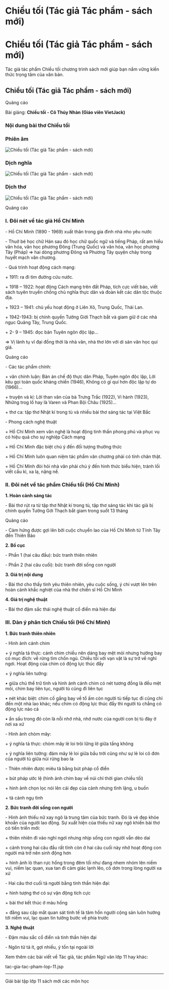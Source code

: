 # Chiều tối (Tác giả Tác phẩm - sách mới)

# Chiều tối (Tác giả Tác phẩm - sách mới)

Tác giả tác phẩm Chiều tối chương trình sách mới giúp bạn nắm vững kiến thức trọng tâm của văn bản.

## Chiều tối (Tác giả Tác phẩm - sách mới)

Quảng cáo

Bài giảng: **Chiều tối - Cô Thúy Nhàn (Giáo viên VietJack)**

### Nội dung bài thơ Chiều tối

### Phiên âm

![Chiều tối \(Tác giả Tác phẩm - sách mới\)](https://vietjack.com/ngu-van-11/images/chieu-toi.PNG)

### Dịch nghĩa

![Chiều tối \(Tác giả Tác phẩm - sách mới\)](https://vietjack.com/ngu-van-11/images/chieu-toi-1.PNG)

### Dịch thơ

![Chiều tối \(Tác giả Tác phẩm - sách mới\)](https://vietjack.com/ngu-van-11/images/chieu-toi-2.PNG)

Quảng cáo

### I. Đôi nét về tác giả Hồ Chí Minh

\- Hồ Chí Minh (1890 - 1969) xuất thân trong gia đình nhà nho yêu nước 

\- Thuở bé học chữ Hán sau đó học chữ quốc ngữ và tiếng Pháp, rất am hiểu văn hóa, văn học phương Đông (Trung Quốc) và văn hóa, văn học phương Tây (Pháp) ⇒ hai dòng phương Đông và Phương Tây quyện chảy trong huyết mạch văn chương. 

\- Quá trình hoạt động cách mạng: 

\+ 1911: ra đi tìm đường cứu nước. 

\+ 1918 – 1922: hoạt động Cách mạng trên đất Pháp, tích cực viết báo, viết sách tuyên truyền chống chủ nghĩa thực dân và đoàn kết các dân tộc thuộc địa. 

\+ 1923 – 1941: chủ yếu hoạt động ở Liên Xô, Trung Quốc, Thái Lan. 

\+ 1942-1943: bị chính quyền Tưởng Giới Thạch bắt và giam giữ ở các nhà ngục Quảng Tây, Trung Quốc. 

\+ 2- 9 – 1945: đọc bản Tuyên ngôn độc lập… 

⇒ Vị lãnh tụ vĩ đại đồng thời là nhà văn, nhà thơ lớn với di sản văn học quí giá. 

Quảng cáo

\- Các tác phẩm chính: 

\+ văn chính luận: Bản án chế độ thực dân Pháp, Tuyên ngôn độc lập, Lời kêu gọi toàn quốc kháng chiến (1946), Không có gì quí hơn độc lập tự do (1966)… 

\+ truyện và kí: Lời than vãn của bà Trưng Trắc (1922), Vi hành (1923), Những trog lố hay là Varen và Phan Bội Châu (1925)… 

\+ thơ ca: tập thơ Nhật kí trong tù và nhiều bài thơ sáng tác tại Việt Bắc 

\- Phong cách nghệ thuật 

\+ Hồ Chí Minh xem văn nghệ là hoạt động tinh thần phong phú và phục vụ có hiệu quả cho sự nghiệp Cách mạng 

\+ Hồ Chí Minh đặc biệt chú ý đến đối tượng thưởng thức 

\+ Hồ Chí Minh luôn quan niệm tác phẩm văn chương phải có tính chân thật. 

\+ Hồ Chí Minh đòi hỏi nhà văn phải chú ý đến hình thức biểu hiện, tránh lối viết cầu kì, xa lạ, nặng nề. 

### II. Đôi nét về tác phẩm Chiều tối (Hồ Chí Minh)

**1\. Hoàn cảnh sáng tác**

\- Bài thơ rút ra từ tập thơ Nhật kí trong tù, tập thơ sáng tác khi tác giả bị chính quyền Tưởng Gới Thạch bắt giam trong suốt 13 tháng 

Quảng cáo

\- Cảm hứng được gợi lên bởi cuộc chuyển lao của Hồ Chí Minh từ Tĩnh Tây đến Thiên Bảo 

**2\. Bố cục**

\- Phần 1 (hai câu đầu): bức tranh thiên nhiên 

\- Phần 2 (hai câu cuối): bức tranh đời sống con người 

**3\. Giá trị nội dung**

\- Bài thơ cho thấy tình yêu thiên nhiên, yêu cuộc sống, ý chí vượt lên trên hoàn cảnh khắc nghiệt của nhà thơ chiến sĩ Hồ Chí Minh 

**4\. Giá trị nghệ thuật**

\- Bài thơ đậm sắc thái nghệ thuật cổ điển mà hiện đại 

### III. Dàn ý phân tích Chiều tối (Hồ Chí Minh)

**1\. Bức tranh thiên nhiên**

\- Hình ảnh cánh chim 

\+ ý nghĩa tả thực: cánh chim chiều nên dáng bay mệt mỏi nhưng hướng bay có mục đích: về rừng tìm chốn ngủ. Chiều tối với vạn vật là sự trở về nghỉ ngơi. Hoạt động của chim có động lực thúc đẩy 

\+ ý nghĩa liên tưởng: 

• giữa chủ thể trữ tình và hình ảnh cánh chim có nét tương đồng là đều mệt mỏi, chim bay liên tục, người tù cũng đi liên tục 

• nét khác biệt: chim cố gắng bay về tổ ấm còn người tù tiếp tục đi cũng chỉ đến một nhà lao khác; nếu chim có động lực thúc đẩy thì người tù chẳng có động lực nào cả 

• ẩn sấu trong đó còn là nỗi nhớ nhà, nhớ nước của người con bị tù đày ở nơi xa xứ 

\- Hình ảnh chòm mây: 

\+ ý nghĩa tả thực: chòm mây lẻ loi trôi lững lờ giữa tầng không 

\+ ý nghĩa liên tưởng: đám mây lẻ loi giữa bầu trời cũng như sự lẻ loi cô đơn của người tù giữa núi rừng bao la 

\- Thiên nhiên được miêu tả bằng bút pháp cổ điển 

\+ bút pháp ước lệ (hình ảnh chim bay về núi chỉ thời gian chiều tối) 

\+ hình ảnh chọn lọc nói lên cái đẹp của cảnh nhưng tĩnh lặng, u buồn 

\+ tả cảnh ngụ tình 

**2\. Bức tranh đời sống con người**

\- Hình ảnh thiếu nữ xay ngô là trung tâm của bức tranh. Đó là vẻ đẹp khỏe khoắn của người lao động. Sự xuất hiện của thiếu nữ xay ngô khiến bài thơ có tiến triển mới: 

\+ thiên nhiên đi vào nghỉ ngơi nhưng nhịp sống con người vẫn dẻo dai 

\+ cảnh trong hai câu đầu rất tĩnh còn ở hai câu cuối này nhờ hoạt động con người mà trở nên sinh động hơn 

\+ hình ảnh lò than rực hồng trong đêm tối như đang nhem nhóm lên niềm vui, niềm lạc quan, xua tan đi cảm giác lạnh lẽo, cô dơn trong lòng người xa xứ 

\- Hai câu thơ cuối tả người bằng tinh thần hiện đại: 

\+ hình tượng thơ có sự vận động tích cực 

\+ bài thơ kết thúc ở màu hồng 

\+ đằng sau cặp mắt quan sát tinh tế là tâm hồn người cộng sản luôn hướng tới niềm vui, lạc quan tin tưởng bước về phía trước 

**3\. Nghệ thuật**

\- Đậm màu sắc cổ điển và tinh thần hiện đại 

\- Ngôn từ tả ít, gợi nhiều, ý tồn tại ngoài lời 

Xem thêm các bài viết về Tác giả, tác phẩm Ngữ văn lớp 11 hay khác:

tac-gia-tac-pham-lop-11.jsp

* * *

Giải bài tập lớp 11 sách mới các môn học

